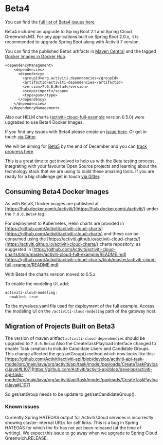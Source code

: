 # Beta4

You can find the [full list of Beta4 issues here](https://github.com/Activiti/Activiti/milestone/16?closed=1)

Beta4 included an upgrade to Spring Boot 2.1 and Spring Cloud Greenwich.M3. For any applications built on Spring Boot 2.0.x, it is recommended to upgrade Spring Boot along with Activiti 7 version.

You can find the published Beta4 artifacts in [Maven Central](https://search.maven.org/artifact/org.activiti.cloud.dependencies/activiti-cloud-dependencies/7.0.0.Beta4/pom) and the tagged [Docker Images in Docker Hub](https://hub.docker.com/u/activiti/).

```text
<dependencyManagement>
    <dependencies>
      <dependency>
        <groupId>org.activiti.dependencies</groupId>
        <artifactId>activiti-dependencies</artifactId>
        <version>7.0.0.Beta4</version>
        <scope>import</scope>
        <type>pom</type>
      </dependency>
    </dependencies>
  </dependencyManagement>
```

Also our HELM charts \([activiti-cloud-full-example](https://github.com/Activiti/activiti-cloud-charts/tree/master/activiti-cloud-full-example) version 0.5.0\) were upgraded to use Beta4 Docker Images.

If you find any issues with Beta4 please create an [issue here](https://github.com/activiti/activiti/issues). Or get in touch [via Gitter](https://gitter.im/Activiti/Activiti7?utm_source=share-link&utm_medium=link&utm_campaign=share-link).

We will be aiming for [Beta5](https://github.com/activiti/activiti/issues?q=is%3Aopen+is%3Aissue+milestone%3ABeta5) by the end of December and you can [track progress here](https://github.com/activiti/activiti/issues?q=is%3Aopen+is%3Aissue+milestone%3ABeta5).

This is a great time to get involved to help us with the Beta testing process, integrating with your favourite Open Source projects and learning about the technology stack that we are using to build these amazing tools. If you are ready for a big challenge get in touch [via Gitter](https://gitter.im/Activiti/Activiti7?utm_source=share-link&utm_medium=link&utm_campaign=share-link).

## Consuming Beta4 Docker Images

As with Beta3, Docker images are published at [https://hub.docker.com/u/activiti/](https://hub.docker.com/u/activiti/) under the `7.0.0.Beta4` tag.

For deployment to Kubernetes, Helm charts are provided in [https://github.com/Activiti/activiti-cloud-charts](https://github.com/Activiti/activiti-cloud-charts) and these can be consumed using the [https://activiti.github.io/activiti-cloud-charts/](https://activiti.github.io/activiti-cloud-charts/) charts repository, as suggested in [https://github.com/Activiti/activiti-cloud-charts/blob/master/activiti-cloud-full-example/README.md](https://github.com/Activiti/activiti-cloud-charts/blob/master/activiti-cloud-full-example/README.md)

With Beta4 the charts version moved to 0.5.x

To enable the modeling UI, add:

```text
activiti-cloud-modeling:
  enabled: true
```

To the myvalues.yaml file used for deployment of the full example. Access the modeling UI on the `/activiti-cloud-modeling` path of the gateway host.

## Migration of Projects Built on Beta3

The version of maven aritfact `activiti-cloud-dependencies` should be upgraded to `7.0.0.Beta4` Also the CreateTaskPlayload interface changed to enable Task creation to include Candidate Users and Candidate Groups. This change affected the get/setGroup\(\) method which now looks like this: [https://github.com/Activiti/activiti-api/blob/develop/activiti-api-task-model/src/main/java/org/activiti/api/task/model/payloads/CreateTaskPayload.java\#L107](https://github.com/Activiti/activiti-api/blob/develop/activiti-api-task-model/src/main/java/org/activiti/api/task/model/payloads/CreateTaskPayload.java#L107)

So get/setGroup needs to be update to get/setCandidateGroup\(\).

### Known issues

Currently Spring HATEOAS output for Activiti Cloud services is incorrectly showing cluster-internal URLs for self links. This is a bug in Spring HATEOAS for which the fix has not yet been released \(at the time of writing\). We expect this issue to go away when we upgrade to Spring Cloud Greenwich.RELEASE.

